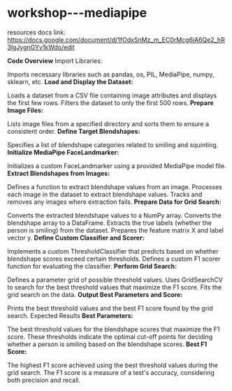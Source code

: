 # workshop---mediapipe
resources docs link:
https://docs.google.com/document/d/1fOdxSnMz_m_EC0rMcg6iA6Qe2_hR3lgJygnGYv1kWdo/edit




**Code Overview**
Import Libraries:

Imports necessary libraries such as pandas, os, PIL, MediaPipe, numpy, sklearn, etc.
**Load and Display the Dataset:**

Loads a dataset from a CSV file containing image attributes and displays the first few rows.
Filters the dataset to only the first 500 rows.
**Prepare Image Files:**

Lists image files from a specified directory and sorts them to ensure a consistent order.
**Define Target Blendshapes:**

Specifies a list of blendshape categories related to smiling and squinting.
**Initialize MediaPipe FaceLandmarker:**

Initializes a custom FaceLandmarker using a provided MediaPipe model file.
**Extract Blendshapes from Images:**

Defines a function to extract blendshape values from an image.
Processes each image in the dataset to extract blendshape values.
Tracks and removes any images where extraction fails.
**Prepare Data for Grid Search:**

Converts the extracted blendshape values to a NumPy array.
Converts the blendshape array to a DataFrame.
Extracts the true labels (whether the person is smiling) from the dataset.
Prepares the feature matrix X and label vector y.
**Define Custom Classifier and Scorer:**

Implements a custom ThresholdClassifier that predicts based on whether blendshape scores exceed certain thresholds.
Defines a custom F1 scorer function for evaluating the classifier.
**Perform Grid Search:**

Defines a parameter grid of possible threshold values.
Uses GridSearchCV to search for the best threshold values that maximize the F1 score.
Fits the grid search on the data.
**Output Best Parameters and Score:**

Prints the best threshold values and the best F1 score found by the grid search.
Expected Results
**Best Parameters:**

The best threshold values for the blendshape scores that maximize the F1 score. These thresholds indicate the optimal cut-off points for deciding whether a person is smiling based on the blendshape scores.
**Best F1 Score:**

The highest F1 score achieved using the best threshold values during the grid search. The F1 score is a measure of a test's accuracy, considering both precision and recall.
